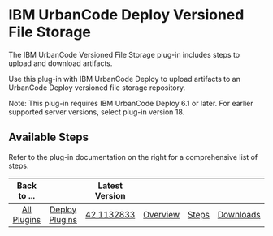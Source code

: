 
IBM UrbanCode Deploy Versioned File Storage
===========================================


The IBM UrbanCode Versioned File Storage plug-in includes steps to upload and download artifacts.


Use this plug-in 
with IBM UrbanCode Deploy to upload artifacts to an UrbanCode Deploy versioned file storage repository.


Note: This 
plug-in requires IBM UrbanCode Deploy 6.1 or later. For earlier supported server versions, select plug-in version 18.




Available Steps
---------------


Refer to the plug-in documentation on the right for a comprehensive list of steps.






|Back to ...||Latest Version||||
| :---: | :---: | :---: | :---: | :---: | :---: |
|[All Plugins](../../index.md)|[Deploy Plugins](../README.md)|[42.1132833]()|[Overview](overview.md)|[Steps](steps.md)|[Downloads](downloads.md)|
